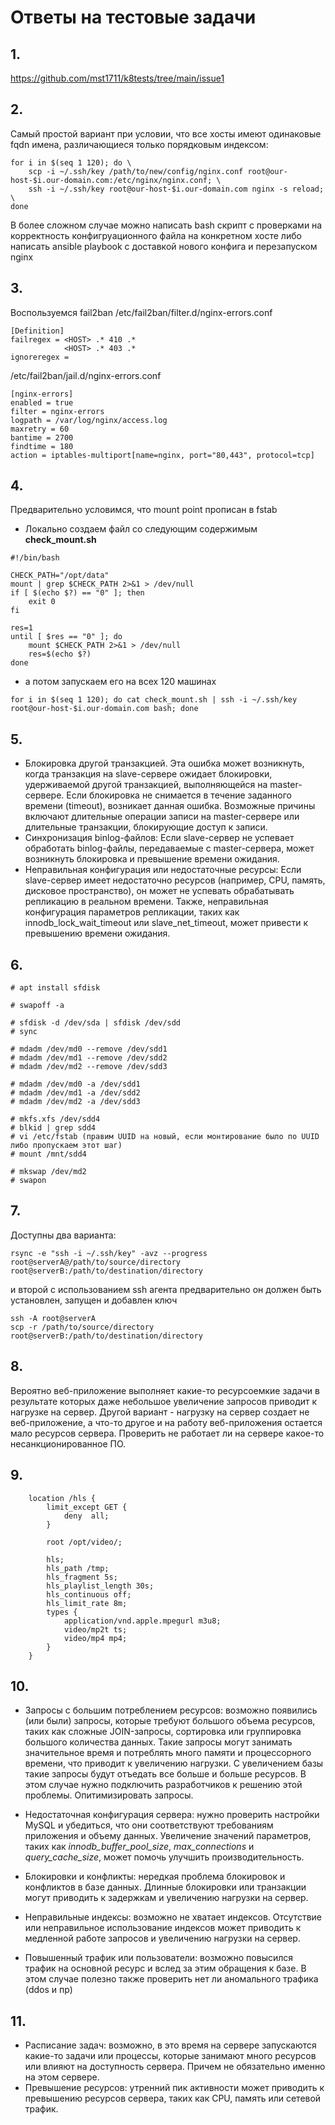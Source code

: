 # Ответы на тестовые задачи

## 1. 
https://github.com/mst1711/k8tests/tree/main/issue1

## 2. 
Самый простой вариант при условии, что все хосты имеют одинаковые fqdn имена, различающиеся только порядковым индексом:
```
for i in $(seq 1 120); do \
    scp -i ~/.ssh/key /path/to/new/config/nginx.conf root@our-host-$i.our-domain.com:/etc/nginx/nginx.conf; \
    ssh -i ~/.ssh/key root@our-host-$i.our-domain.com nginx -s reload; \
done
```
В более сложном случае можно написать bash скрипт с проверками на корректность конфигруационного файла на конкретном хосте либо написать ansible playbook с доставкой нового конфига и перезапуском nginx

## 3.
Воспользуемся fail2ban
/etc/fail2ban/filter.d/nginx-errors.conf
```
[Definition]
failregex = <HOST> .* 410 .*
            <HOST> .* 403 .*
ignoreregex =
```
/etc/fail2ban/jail.d/nginx-errors.conf
```
[nginx-errors]
enabled = true
filter = nginx-errors
logpath = /var/log/nginx/access.log
maxretry = 60
bantime = 2700
findtime = 180
action = iptables-multiport[name=nginx, port="80,443", protocol=tcp]
```

## 4. 
Предварительно условимся, что mount point прописан в fstab
- Локально создаем файл со следующим содержимым
**check_mount.sh**
```
#!/bin/bash

CHECK_PATH="/opt/data"
mount | grep $CHECK_PATH 2>&1 > /dev/null
if [ $(echo $?) == "0" ]; then
    exit 0
fi

res=1
until [ $res == "0" ]; do
    mount $CHECK_PATH 2>&1 > /dev/null
    res=$(echo $?)
done

```
- а потом запускаем его на всех 120 машинах
```
for i in $(seq 1 120); do cat check_mount.sh | ssh -i ~/.ssh/key root@our-host-$i.our-domain.com bash; done
```

## 5. 
- Блокировка другой транзакцией. Эта ошибка может возникнуть, когда транзакция на slave-сервере ожидает блокировки, удерживаемой другой транзакцией, выполняющейся на master-сервере. Если блокировка не снимается в течение заданного времени (timeout), возникает данная ошибка. Возможные причины включают длительные операции записи на master-сервере или длительные транзакции, блокирующие доступ к записи.
- Синхронизация binlog-файлов: Если slave-сервер не успевает обработать binlog-файлы, передаваемые с master-сервера, может возникнуть блокировка и превышение времени ожидания.
- Неправильная конфигурация или недостаточные ресурсы: Если slave-сервер имеет недостаточно ресурсов (например, CPU, память, дисковое пространство), он может не успевать обрабатывать репликацию в реальном времени. Также, неправильная конфигурация параметров репликации, таких как innodb_lock_wait_timeout или slave_net_timeout, может привести к превышению времени ожидания.

## 6. 
```
# apt install sfdisk

# swapoff -a

# sfdisk -d /dev/sda | sfdisk /dev/sdd
# sync

# mdadm /dev/md0 --remove /dev/sdd1
# mdadm /dev/md1 --remove /dev/sdd2
# mdadm /dev/md2 --remove /dev/sdd3

# mdadm /dev/md0 -a /dev/sdd1
# mdadm /dev/md1 -a /dev/sdd2
# mdadm /dev/md2 -a /dev/sdd3

# mkfs.xfs /dev/sdd4
# blkid | grep sdd4
# vi /etc/fstab (правим UUID на новый, если монтирование было по UUID либо пропускаем этот шаг)
# mount /mnt/sdd4

# mkswap /dev/md2
# swapon
```

## 7. 
Доступны два варианта:
```
rsync -e "ssh -i ~/.ssh/key" -avz --progress root@serverA@/path/to/source/directory root@serverB:/path/to/destination/directory
```
и второй с использованием ssh агента
предварительно он должен быть установлен, запущен и добавлен ключ
```
ssh -A root@serverA
scp -r /path/to/source/directory root@serverB:/path/to/destination/directory
```

## 8. 
Вероятно веб-приложение выполняет какие-то ресурсоемкие задачи в результате которых даже небольшое увеличение запросов приводит к нагрузке на сервер. Другой вариант - нагрузку на сервер создает не веб-приложение, а что-то другое и на работу веб-приложения остается мало ресурсов сервера.
Проверить не работает ли на сервере какое-то несанкционированное ПО.

## 9. 
```
    location /hls {
        limit_except GET {
            deny  all;
        }

        root /opt/video/;

        hls;
        hls_path /tmp;
        hls_fragment 5s;
        hls_playlist_length 30s;
        hls_continuous off;
        hls_limit_rate 8m;
        types {
            application/vnd.apple.mpegurl m3u8;
            video/mp2t ts;
            video/mp4 mp4;
        }
    }
```

## 10. 
- Запросы с большим потреблением ресурсов: возможно появились (или были) запросы, которые требуют большого объема ресурсов, таких как сложные JOIN-запросы, сортировка или группировка большого количества данных. Такие запросы могут занимать значительное время и потреблять много памяти и процессорного времени, что приводит к увеличению нагрузки. С увеличением базы такие запросы будут отъедать все больше и больше ресурсов.
В этом случае нужно подключить разработчиков к решению этой проблемы. Опитимизировать запросы.

- Недостаточная конфигурация сервера: нужно проверить настройки MySQL и убедиться, что они соответствуют требованиям приложения и объему данных. Увеличение значений параметров, таких как *innodb_buffer_pool_size*, *max_connections* и *query_cache_size*, может помочь улучшить производительность.

- Блокировки и конфликты: нередкая проблема блокировок и конфликтов в базе данных. Длинные блокировки или транзакции могут приводить к задержкам и увеличению нагрузки на сервер.

- Неправильные индексы: возможно не хватает индексов. Отсутствие или неправильное использование индексов может приводить к медленной работе запросов и увеличению нагрузки на сервер.

- Повышенный трафик или пользователи: возможно повысился трафик на основной ресурс и вслед за этим обращения к базе. В этом случае полезно также проверить нет ли аномального трафика (ddos и пр)

## 11. 
- Расписание задач: возможно, в это время на сервере запускаются какие-то задачи или процессы, которые занимают много ресурсов или влияют на доступность сервера. Причем не обязательно именно на этом сервере.
- Превышение ресурсов: утренний пик активности может приводить к превышению ресурсов сервера, таких как CPU, память или сетевой трафик.
